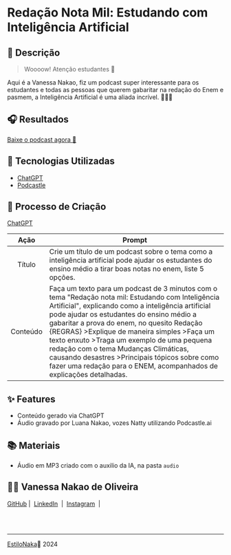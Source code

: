 # Redação Nota Mil: Estudando com Inteligência Artificial

## 📒 Descrição

> Woooow! Atenção estudantes 👀

Aqui é a Vanessa Nakao, fiz um podcast super interessante para os estudantes e todas as pessoas que querem gabaritar na redação do Enem e pasmem, a Inteligência Artificial é uma aliada incrível. 💪💪💪

## 🎧 Resultados
[Baixe o podcast agora 🎵](https://github.com/EstiloNaka/lab-natty-or-not/blob/main/audio/Podcast.MP3)

## 🤖 Tecnologias Utilizadas

- [ChatGPT](https://chat.openai.com/) 
- [Podcastle](https://podcastle.ai/)


## 🧐 Processo de Criação

[ChatGPT](https://chat.openai.com/)

|   Ação   | Prompt                                                                                                                                                                                                                                                                         |
| :------: | ------------------------------------------------------------------------------------------------------------------------------------------------------------------------------------------------------------------------------------------------------------------------------ |
|  Título  | Crie um título de um podcast sobre o tema como a inteligência artificial pode ajudar os estudantes do ensino médio a tirar boas notas no enem, liste 5 opções.
|  Conteúdo | Faça um texto para um podcast de 3 minutos com o tema "Redação nota mil: Estudando com Inteligência Artificial", explicando como a inteligência artificial pode ajudar os estudantes do ensino médio a gabaritar a prova do enem, no quesito Redação  {REGRAS} >Explique de maneira simples >Faça um texto enxuto >Traga um exemplo de uma pequena redação com o tema Mudanças Climáticas, causando desastres >Principais tópicos sobre como fazer uma redação para o ENEM, acompanhados de explicações detalhadas.
  
## ✨ Features

- Conteúdo gerado via ChatGPT
- Áudio gravado por Luana Nakao, vozes Natty utilizando Podcastle.ai 

## 📚 Materiais

- Áudio em MP3 criado com o auxilio da IA, na pasta `audio`

## 👨‍💻 Vanessa Nakao de Oliveira

<a href="https://github.com/EstiloNaka">
    GitHub</a>&nbsp;|&nbsp;
    <a href="https://www.linkedin.com/in/vanessa-nakao-de-oliveira-2337b7b1/">LinkedIn</a>
&nbsp;|&nbsp;
    <a href="https://www.instagram.com/vanessanakao?igsh=a3Fxam5lYmRzMGE2">
    Instagram</a>
&nbsp;|&nbsp;</p>
</p>
<br/><br/>
<p>
    
---

[EstiloNaka](https://github.com/EstiloNaka/createEbook)💜
2024
